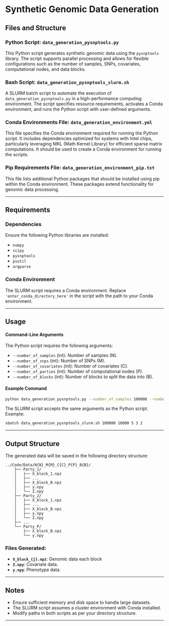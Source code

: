 # Synthetic Genomic Data Generation

## Files and Structure

### Python Script: `data_generation_pysnptools.py`
This Python script generates synthetic genomic data using the `pysnptools` library. The script supports parallel processing and allows for flexible configurations such as the number of samples, SNPs, covariates, computational nodes, and data blocks.

### Bash Script: `data_generation_pysnptools_slurm.sh`
A SLURM batch script to automate the execution of `data_generation_pysnptools.py` in a high-performance computing environment. The script specifies resource requirements, activates a Conda environment, and runs the Python script with user-defined arguments.

### Conda Environments File: `data_generation_environment.yml`
This file specifies the Conda environment required for running the Python script. It includes dependencies optimized for systems with Intel chips, particularly leveraging MKL (Math Kernel Library) for efficient sparse matrix computations. It should be used to create a Conda environment for running the scripts.

### Pip Requirements File: `data_generation_environment_pip.txt`
This file lists additional Python packages that should be installed using pip within the Conda environment. These packages extend functionality for genomic data processing.

---

## Requirements

### Dependencies
Ensure the following Python libraries are installed:
- `numpy`
- `scipy`
- `pysnptools`
- `psutil`
- `argparse`

### Conda Environment
The SLURM script requires a Conda environment. Replace `'enter_conda_directory_here'` in the script with the path to your Conda environment.

---

## Usage

#### Command-Line Arguments
The Python script requires the following arguments:
- `--number_of_samples` (int): Number of samples (N).
- `--number_of_snps` (int): Number of SNPs (M).
- `--number_of_covariates` (int): Number of covariates (C).
- `--number_of_parties` (int): Number of computational nodes (P).
- `--number_of_blocks` (int): Number of blocks to split the data into (B).

#### Example Command
```bash
python data_generation_pysnptools.py --number_of_samples 100000 --number_of_snps 10000 --number_of_covariates 5 --number_of_parties 3 --number_of_blocks 2
```

The SLURM script accepts the same arguments as the Python script. Example:
```bash
sbatch data_generation_pysnptools_slurm.sh 100000 10000 5 3 2
```

---

## Output Structure
The generated data will be saved in the following directory structure:
```
../Code/Data/N{N}_M{M}_C{C}_P{P}_B{B}/
    ├── Party_1/
    │   ├── X_block_1.npz
    │   ├── ...
    │   ├── X_block_B.npz
    │   ├── y.npy
    │   └── Z.npy
    ├── Party_2/
    │   ├── X_block_1.npz
    │   ├── ...
    │   ├── X_block_B.npz
    │   ├── y.npy
    │   └── Z.npy
    ├── ...
    └── Party_P/
        ├── X_block_B.npz
        └── y.npy
```
### Files Generated:
- **`X_block_{j}.npz`**: Genomic data each block
- **`Z.npy`**: Covariate data.
- **`y.npy`**: Phenotype data.

---

## Notes
- Ensure sufficient memory and disk space to handle large datasets.
- The SLURM script assumes a cluster environment with Conda installed.
- Modify paths in both scripts as per your directory structure.

---

